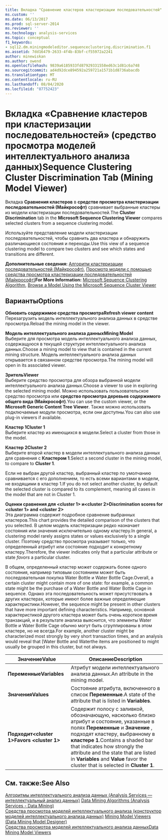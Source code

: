 ```yaml
---
title: Вкладка "Сравнение кластеров кластеризации последовательностей" (средство просмотра моделей интеллектуального анализа данных) | Документация Майкрософт
ms.custom: ''
ms.date: 06/13/2017
ms.prod: sql-server-2014
ms.reviewer: ''
ms.technology: analysis-services
ms.topic: conceptual
f1_keywords:
- sql12.dm.miningmodeleditor.sequenceclustering.discrimination.f1
ms.assetid: 7dd16479-2633-4f4b-83bf-cf55972a2241
author: minewiskan
ms.author: owend
ms.openlocfilehash: 9839a6185933fd87929331558ed63c1d81c6a748
ms.sourcegitcommit: ad4d92dce894592a259721a1571b1d8736abacdb
ms.translationtype: MT
ms.contentlocale: ru-RU
ms.lasthandoff: 08/04/2020
ms.locfileid: "87752423"
---
```

# <a name="sequence-clustering-cluster-discrimination-tab-mining-model-viewer"></a><span data-ttu-id="9a32d-102">Вкладка «Сравнение кластеров при кластеризации последовательностей» (средство просмотра моделей интеллектуального анализа данных)</span><span class="sxs-lookup"><span data-stu-id="9a32d-102">Sequence Clustering Cluster Discrimination Tab (Mining Model Viewer)</span></span>
  <span data-ttu-id="9a32d-103">Вкладка  **Сравнения кластеров** в **средстве просмотра кластеризации последовательностей (Майкрософт)** сравнивает выбранные кластеры из модели кластеризации последовательностей.</span><span class="sxs-lookup"><span data-stu-id="9a32d-103">The  **Cluster Discrimination** tab in the **Microsoft Sequence Clustering Viewer** compares selected clusters from a sequence clustering model.</span></span>  
  
 <span data-ttu-id="9a32d-104">Используйте представление модели кластеризации последовательностей, чтобы сравнить два кластера и обнаружить различающиеся состояния и переходы.</span><span class="sxs-lookup"><span data-stu-id="9a32d-104">Use this view of a sequence clustering model to compare two clusters and see which states and transitions are different.</span></span>  
  
 <span data-ttu-id="9a32d-105">**Дополнительные сведения:** [Алгоритм кластеризации последовательностей (Майкрософт)](data-mining/microsoft-sequence-clustering-algorithm.md), [Просмотр модели с помощью средства просмотра кластеризации последовательностей (Майкрософт)](data-mining/browse-a-model-using-the-microsoft-sequence-cluster-viewer.md)</span><span class="sxs-lookup"><span data-stu-id="9a32d-105">**For More Information:** [Microsoft Sequence Clustering Algorithm](data-mining/microsoft-sequence-clustering-algorithm.md), [Browse a Model Using the Microsoft Sequence Cluster Viewer](data-mining/browse-a-model-using-the-microsoft-sequence-cluster-viewer.md)</span></span>  
  
## <a name="options"></a><span data-ttu-id="9a32d-106">Варианты</span><span class="sxs-lookup"><span data-stu-id="9a32d-106">Options</span></span>  
 <span data-ttu-id="9a32d-107">**Обновить содержимое средства просмотра**</span><span class="sxs-lookup"><span data-stu-id="9a32d-107">**Refresh viewer content**</span></span>  
 <span data-ttu-id="9a32d-108">Перезагрузить модель интеллектуального анализа данных в средстве просмотра.</span><span class="sxs-lookup"><span data-stu-id="9a32d-108">Reload the mining model in the viewer.</span></span>  
  
 <span data-ttu-id="9a32d-109">**Модель интеллектуального анализа данных**</span><span class="sxs-lookup"><span data-stu-id="9a32d-109">**Mining Model**</span></span>  
 <span data-ttu-id="9a32d-110">Выберите для просмотра модель интеллектуального анализа данных, содержащуюся в текущей структуре интеллектуального анализа данных.</span><span class="sxs-lookup"><span data-stu-id="9a32d-110">Choose a mining model to view that is contained in the current mining structure.</span></span> <span data-ttu-id="9a32d-111">Модель интеллектуального анализа данных открывается в связанном средстве просмотра.</span><span class="sxs-lookup"><span data-stu-id="9a32d-111">The mining model will open in its associated viewer.</span></span>  
  
 <span data-ttu-id="9a32d-112">**Зритель**</span><span class="sxs-lookup"><span data-stu-id="9a32d-112">**Viewer**</span></span>  
 <span data-ttu-id="9a32d-113">Выберите средство просмотра для обзора выбранной модели интеллектуального анализа данных.</span><span class="sxs-lookup"><span data-stu-id="9a32d-113">Choose a viewer to use in exploring the selected mining model.</span></span> <span data-ttu-id="9a32d-114">Можно использовать пользовательское средство просмотра или **средство просмотра деревьев содержимого общего вида (Майкрософт)**.</span><span class="sxs-lookup"><span data-stu-id="9a32d-114">You can use the custom viewer, or the **Microsoft Generic Content Tree Viewer**.</span></span> <span data-ttu-id="9a32d-115">Также можно использовать подключаемые модули просмотра, если они доступны.</span><span class="sxs-lookup"><span data-stu-id="9a32d-115">You can also use plug-in viewers if available.</span></span>  
  
 <span data-ttu-id="9a32d-116">**Кластер 1**</span><span class="sxs-lookup"><span data-stu-id="9a32d-116">**Cluster 1**</span></span>  
 <span data-ttu-id="9a32d-117">Выберите кластер из имеющихся в модели.</span><span class="sxs-lookup"><span data-stu-id="9a32d-117">Select a cluster from those in the model.</span></span>  
  
 <span data-ttu-id="9a32d-118">**Кластер 2**</span><span class="sxs-lookup"><span data-stu-id="9a32d-118">**Cluster 2**</span></span>  
 <span data-ttu-id="9a32d-119">Выберите второй кластер в модели интеллектуального анализа данных для сравнения с **Кластером 1**.</span><span class="sxs-lookup"><span data-stu-id="9a32d-119">Select a second cluster in the mining model, to compare to **Cluster 1**.</span></span>  
  
 <span data-ttu-id="9a32d-120">Если не выбран другой кластер, выбранный кластер по умолчанию сравнивается с его дополнением, то есть всеми вариантами в модели, не входящими в кластер 1.</span><span class="sxs-lookup"><span data-stu-id="9a32d-120">If you do not select another cluster, by default the selected cluster is compared to its complement, meaning all cases in the model that are not in Cluster 1.</span></span>  
  
 <span data-ttu-id="9a32d-121">**Оценки сравнения для \<cluster 1> и\<cluster 2>**</span><span class="sxs-lookup"><span data-stu-id="9a32d-121">**Discrimination scores for \<cluster 1> and \<cluster 2>**</span></span>  
 <span data-ttu-id="9a32d-122">Эта диаграмма содержит подробное сравнение выбранных кластеров.</span><span class="sxs-lookup"><span data-stu-id="9a32d-122">This chart provides the detailed comparison of the clusters that you selected.</span></span> <span data-ttu-id="9a32d-123">В целом модель кластеризации редко назначает состояния или значения исключительно одному кластеру.</span><span class="sxs-lookup"><span data-stu-id="9a32d-123">In general, a clustering model rarely assigns states or values exclusively to a single cluster.</span></span> <span data-ttu-id="9a32d-124">Поэтому средство просмотра указывает только, что определенный атрибут или состояние *подходит* к конкретному кластеру.</span><span class="sxs-lookup"><span data-stu-id="9a32d-124">Therefore, the viewer indicates only that a particular attribute or state *favors* a particular cluster.</span></span>  
  
 <span data-ttu-id="9a32d-125">В общем, определенный кластер может содержать более одного состояния, например типовым состоянием может быть последовательная покупка Water Bottle и Water Bottle Cage.</span><span class="sxs-lookup"><span data-stu-id="9a32d-125">Overall, a certain cluster might contain more of one state: for example, a common state might be the purchase of a Water Bottle and Water Bottle Cage in sequence.</span></span> <span data-ttu-id="9a32d-126">Однако эта последовательность может присутствовать в других кластерах, которые имеют более важные определяющие характеристики.</span><span class="sxs-lookup"><span data-stu-id="9a32d-126">However, the sequence might be present in other clusters that have more important defining characteristics.</span></span> <span data-ttu-id="9a32d-127">Например, основной характеристикой другого кластера может быть очень короткое время транзакций, и в результате анализа выяснится, что элементы Water Bottle и Water Botlle Cage обычно могут быть сгруппированы в этом кластере, но не всегда.</span><span class="sxs-lookup"><span data-stu-id="9a32d-127">For example, another cluster might be characterized most strongly by very short transaction times, and an analysis would reveal that [Water Bottle and Waterthe items are positioned to might usually be grouped in this cluster, but not always.</span></span>  
  
|<span data-ttu-id="9a32d-128">Значение</span><span class="sxs-lookup"><span data-stu-id="9a32d-128">Value</span></span>|<span data-ttu-id="9a32d-129">Описание</span><span class="sxs-lookup"><span data-stu-id="9a32d-129">Description</span></span>|  
|-----------|-----------------|  
|<span data-ttu-id="9a32d-130">**Переменные**</span><span class="sxs-lookup"><span data-stu-id="9a32d-130">**Variables**</span></span>|<span data-ttu-id="9a32d-131">Атрибут модели интеллектуального анализа данных.</span><span class="sxs-lookup"><span data-stu-id="9a32d-131">An attribute in the mining model.</span></span>|  
|<span data-ttu-id="9a32d-132">**Значения**</span><span class="sxs-lookup"><span data-stu-id="9a32d-132">**Values**</span></span>|<span data-ttu-id="9a32d-133">Состояние атрибута, включенного в список **Переменные**.</span><span class="sxs-lookup"><span data-stu-id="9a32d-133">A state of the attribute that is listed in **Variables**.</span></span>|  
|<span data-ttu-id="9a32d-134">**Подходит\<cluster 1>**</span><span class="sxs-lookup"><span data-stu-id="9a32d-134">**Favors \<cluster 1>**</span></span>|<span data-ttu-id="9a32d-135">Содержит полосу с заливкой, обозначающую, насколько близко атрибут и состояние, указанные в полях **Переменные** и **Значение** , подходят кластеру, выбранному в **кластере 1**.</span><span class="sxs-lookup"><span data-stu-id="9a32d-135">Contains a shaded bar that indicates how strongly the attribute and the state that are listed in **Variables** and **Value** favor the cluster that is selected in **Cluster 1**.</span></span>|  
  
## <a name="see-also"></a><span data-ttu-id="9a32d-136">См. также:</span><span class="sxs-lookup"><span data-stu-id="9a32d-136">See Also</span></span>  
 <span data-ttu-id="9a32d-137">[Алгоритмы интеллектуального анализа данных &#40;Analysis Services — интеллектуальный анализ данных&#41;](data-mining/data-mining-algorithms-analysis-services-data-mining.md) </span><span class="sxs-lookup"><span data-stu-id="9a32d-137">[Data Mining Algorithms &#40;Analysis Services - Data Mining&#41;](data-mining/data-mining-algorithms-analysis-services-data-mining.md) </span></span>  
 <span data-ttu-id="9a32d-138">[Средства просмотра моделей интеллектуального анализа &#40;конструктор моделей интеллектуального анализа данных&#41;](mining-model-viewers-data-mining-model-designer.md) </span><span class="sxs-lookup"><span data-stu-id="9a32d-138">[Mining Model Viewers &#40;Data Mining Model Designer&#41;](mining-model-viewers-data-mining-model-designer.md) </span></span>  
 [<span data-ttu-id="9a32d-139">Средства просмотра моделей интеллектуального анализа данных</span><span class="sxs-lookup"><span data-stu-id="9a32d-139">Data Mining Model Viewers</span></span>](data-mining/data-mining-model-viewers.md)  
  
  
